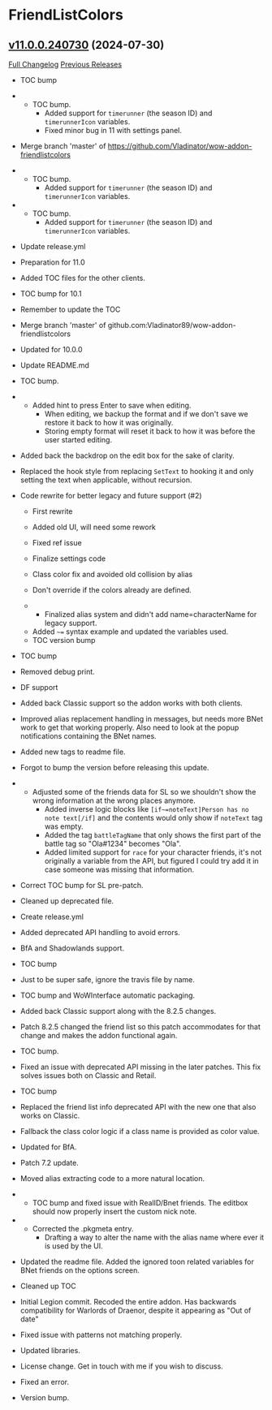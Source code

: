 # FriendListColors

## [v11.0.0.240730](https://github.com/Vladinator/wow-addon-friendlistcolors/tree/v11.0.0.240730) (2024-07-30)
[Full Changelog](https://github.com/Vladinator/wow-addon-friendlistcolors/commits/v11.0.0.240730) [Previous Releases](https://github.com/Vladinator/wow-addon-friendlistcolors/releases)

- TOC bump  
- - TOC bump.  
    - Added support for `timerunner` (the season ID) and `timerunnerIcon` variables.  
    - Fixed minor bug in 11 with settings panel.  
- Merge branch 'master' of https://github.com/Vladinator/wow-addon-friendlistcolors  
- - TOC bump.  
    - Added support for `timerunner` (the season ID) and `timerunnerIcon` variables.  
- - TOC bump.  
    - Added support for `timerunner` (the season ID) and `timerunnerIcon` variables.  
- Update release.yml  
- Preparation for 11.0  
- Added TOC files for the other clients.  
- TOC bump for 10.1  
- Remember to update the TOC  
- Merge branch 'master' of github.com:Vladinator89/wow-addon-friendlistcolors  
- Updated for 10.0.0  
- Update README.md  
- TOC bump.  
- - Added hint to press Enter to save when editing.  
    - When editing, we backup the format and if we don't save we restore it back to how it was originally.  
    - Storing empty format will reset it back to how it was before the user started editing.  
- Added back the backdrop on the edit box for the sake of clarity.  
- Replaced the hook style from replacing `SetText` to hooking it and only setting the text when applicable, without recursion.  
- Code rewrite for better legacy and future support (#2)  
    * First rewrite  
    * Added old UI, will need some rework  
    * Fixed ref issue  
    * Finalize settings code  
    * Class color fix and avoided old collision by alias  
    * Don't override if the colors already are defined.  
    * - Finalized alias system and didn't add name=characterName for legacy support.  
    - Added `~=` syntax example and updated the variables used.  
    * TOC version bump  
- TOC bump  
- Removed debug print.  
- DF support  
- Added back Classic support so the addon works with both clients.  
- Improved alias replacement handling in messages, but needs more BNet work to get that working properly. Also need to look at the popup notifications containing the BNet names.  
- Added new tags to readme file.  
- Forgot to bump the version before releasing this update.  
- - Adjusted some of the friends data for SL so we shouldn't show the wrong information at the wrong places anymore.  
    - Added inverse logic blocks like `[if~=noteText]Person has no note text[/if]` and the contents would only show if `noteText` tag was empty.  
    - Added the tag `battleTagName` that only shows the first part of the battle tag so "Ola#1234" becomes "Ola".  
    - Added limited support for `race` for your character friends, it's not originally a variable from the API, but figured I could try add it in case someone was missing that information.  
- Correct TOC bump for SL pre-patch.  
- Cleaned up deprecated file.  
- Create release.yml  
- Added deprecated API handling to avoid errors.  
- BfA and Shadowlands support.  
- TOC bump  
- Just to be super safe, ignore the travis file by name.  
- TOC bump and WoWInterface automatic packaging.  
- Added back Classic support along with the 8.2.5 changes.  
- Patch 8.2.5 changed the friend list so this patch accommodates for that change and makes the addon functional again.  
- TOC bump.  
- Fixed an issue with deprecated API missing in the later patches. This fix solves issues both on Classic and Retail.  
- TOC bump  
- Replaced the friend list info deprecated API with the new one that also works on Classic.  
- Fallback the class color logic if a class name is provided as color value.  
- Updated for BfA.  
- Patch 7.2 update.  
- Moved alias extracting code to a more natural location.  
- - TOC bump and fixed issue with RealID/Bnet friends. The editbox should now properly insert the custom nick note.  
- - Corrected the .pkgmeta entry.  
    - Drafting a way to alter the name with the alias name where ever it is used by the UI.  
- Updated the readme file. Added the ignored toon related variables for BNet friends on the options screen.  
- Cleaned up TOC  
- Initial Legion commit. Recoded the entire addon. Has backwards compatibility for Warlords of Draenor, despite it appearing as "Out of date"  
- Fixed issue with patterns not matching properly.  
- Updated libraries.  
- License change. Get in touch with me if you wish to discuss.  
- Fixed an error.  
- Version bump.  
